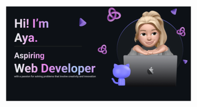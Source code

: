 
![MasterHead](https://github.com/AyaAlomarii/AyaAlomarii/blob/b14df4088a10557c004f7739c2bbf3c6c7edd00c/README%20Github%20Banner%20(Community)@2x.png?raw=true)

